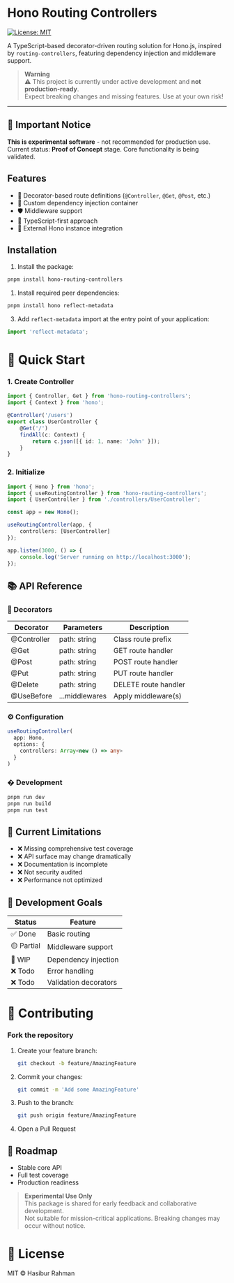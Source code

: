 # Hono Routing Controllers

[![License: MIT](https://img.shields.io/badge/License-MIT-blue.svg)](https://opensource.org/licenses/MIT)

A TypeScript-based decorator-driven routing solution for Hono.js, inspired by `routing-controllers`, featuring dependency injection and middleware support.

> **Warning**  
> ⚠️ This project is currently under active development and **not production-ready**.  
> Expect breaking changes and missing features. Use at your own risk!

---

## 🚨 Important Notice

**This is experimental software** - not recommended for production use.  
Current status: **Proof of Concept** stage. Core functionality is being validated.

## Features

- 🎯 Decorator-based route definitions (`@Controller`, `@Get`, `@Post`, etc.)
- 💉 Custom dependency injection container
- 🛡️ Middleware support
- 📜 TypeScript-first approach
- 🔌 External Hono instance integration

## Installation

1. Install the package:
```bash
pnpm install hono-routing-controllers
```

1. Install required peer dependencies:
```bash
pnpm install hono reflect-metadata
```

3. Add `reflect-metadata` import at the entry point of your application:
```typescript
import 'reflect-metadata';
```

# 🚀 Quick Start

### 1. Create Controller

```typescript
import { Controller, Get } from 'hono-routing-controllers';
import { Context } from 'hono';

@Controller('/users')
export class UserController {
    @Get('/')
    findAll(c: Context) {
        return c.json([{ id: 1, name: 'John' }]);
    }
}
```

### 2. Initialize

```typescript
import { Hono } from 'hono';
import { useRoutingController } from 'hono-routing-controllers';
import { UserController } from './controllers/UserController';

const app = new Hono();

useRoutingController(app, {
    controllers: [UserController]
});

app.listen(3000, () => {
    console.log('Server running on http://localhost:3000');
});
```

## 📚 API Reference
### 🎨 Decorators

| Decorator   | Parameters       | Description            |
|-------------|------------------|------------------------|
| @Controller | path: string     | Class route prefix     |
| @Get        | path: string     | GET route handler      |
| @Post       | path: string     | POST route handler     |
| @Put        | path: string     | PUT route handler      |
| @Delete     | path: string     | DELETE route handler   |
| @UseBefore  | ...middlewares   | Apply middleware(s)    |

### ⚙ Configuration

```typescript
useRoutingController(
  app: Hono, 
  options: {
    controllers: Array<new () => any>
  }
)
```

### � Development

```bash
pnpm run dev
pnpm run build
pnpm run test
```

## 🛑 Current Limitations
- ❌ Missing comprehensive test coverage
- ❌ API surface may change dramatically
- ❌ Documentation is incomplete
- ❌ Not security audited
- ❌ Performance not optimized

## 🧪 Development Goals
| Status | Feature                  |
|--------|--------------------------|
| ✅ Done | Basic routing            |
| 🟡 Partial | Middleware support    |
| 🚧 WIP | Dependency injection      |
| ❌ Todo | Error handling           |
| ❌ Todo | Validation decorators    |

# 🤝 Contributing
### Fork the repository

1. Create your feature branch:
    ```bash
    git checkout -b feature/AmazingFeature
    ```

2. Commit your changes:
    ```bash
    git commit -m 'Add some AmazingFeature'
    ```

3. Push to the branch:
    ```bash
    git push origin feature/AmazingFeature
    ```

4. Open a Pull Request

## 📅 Roadmap
- Stable core API 
- Full test coverage 
- Production readiness

> **Experimental Use Only**  
> This package is shared for early feedback and collaborative development.  
> Not suitable for mission-critical applications. Breaking changes may occur without notice.

# 📄 License
MIT © Hasibur Rahman
